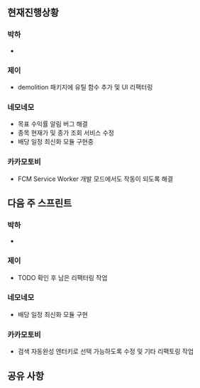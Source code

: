 ## 현재진행상황
### 박하
- 
### 제이
- demolition 패키지에 유틸 함수 추가 및 UI 리팩터링

### 네모네모
- 목표 수익률 알림 버그 해결
- 종목 현재가 및 종가 조회 서비스 수정
- 배당 일정 최신화 모듈 구현중

### 카카모토비
- FCM Service Worker 개발 모드에서도 작동이 되도록 해결

## 다음 주 스프린트
### 박하
- 
### 제이
- TODO 확인 후 남은 리팩터링 작업
### 네모네모
- 배당 일정 최신화 모듈 구현

### 카카모토비
- 검색 자동완성 엔터키로 선택 가능하도록 수정 및 기타 리팩토링 작업
## 공유 사항